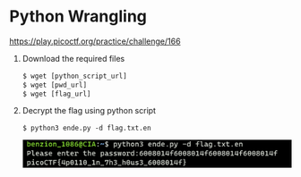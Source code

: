 # Python Wrangling

https://play.picoctf.org/practice/challenge/166

1. Download the required files

   ```
   $ wget [python_script_url]
   $ wget [pwd_url]
   $ wget [flag_url]
   ```

2. Decrypt the flag using python script

   ```
   $ python3 ende.py -d flag.txt.en
   ```

   <img src="../assets/166/166_1.png" />

